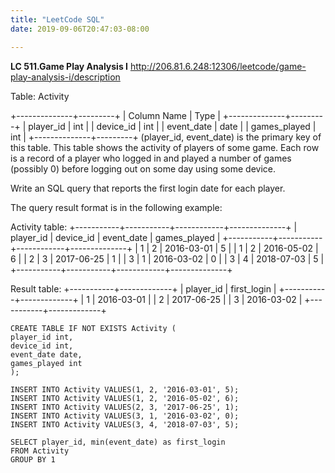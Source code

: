 ```yaml
---
title: "LeetCode SQL"
date: 2019-09-06T20:47:03-08:00

---
```


**LC 511.Game Play Analysis I**
http://206.81.6.248:12306/leetcode/game-play-analysis-i/description


Table: Activity

+--------------+---------+
| Column Name  | Type    |
+--------------+---------+
| player_id    | int     |
| device_id    | int     |
| event_date   | date    |
| games_played | int     |
+--------------+---------+
(player_id, event_date) is the primary key of this table.
This table shows the activity of players of some game.
Each row is a record of a player who logged in and played a number of games (possibly 0) before logging out on some day using some device.



Write an SQL query that reports the first login date for each player.

The query result format is in the following example:

Activity table:
+-----------+-----------+------------+--------------+
| player_id | device_id | event_date | games_played |
+-----------+-----------+------------+--------------+
| 1         | 2         | 2016-03-01 | 5            |
| 1         | 2         | 2016-05-02 | 6            |
| 2         | 3         | 2017-06-25 | 1            |
| 3         | 1         | 2016-03-02 | 0            |
| 3         | 4         | 2018-07-03 | 5            |
+-----------+-----------+------------+--------------+

Result table:
+-----------+-------------+
| player_id | first_login |
+-----------+-------------+
| 1         | 2016-03-01  |
| 2         | 2017-06-25  |
| 3         | 2016-03-02  |
+-----------+-------------+


```
CREATE TABLE IF NOT EXISTS Activity (
player_id int,
device_id int,
event_date date,
games_played int
);

INSERT INTO Activity VALUES(1, 2, '2016-03-01', 5);
INSERT INTO Activity VALUES(1, 2, '2016-05-02', 6);
INSERT INTO Activity VALUES(2, 3, '2017-06-25', 1);
INSERT INTO Activity VALUES(3, 1, '2016-03-02', 0);
INSERT INTO Activity VALUES(3, 4, '2018-07-03', 5);

```

```
SELECT player_id, min(event_date) as first_login
FROM Activity
GROUP BY 1
```
